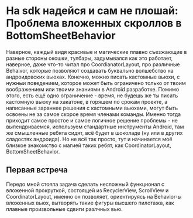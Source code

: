# На sdk надейся и сам не плошай: Проблема вложенных скроллов в BottomSheetBehavior

Наверное, каждый видя красивые и магические плавно съезжающие в разные стороны окошки, тулбары, задумывался как это работает, наверное, даже что-то читал про CoordianatorLayout, про различные Behaivor, которые позволяют создавать буквально волшебство на андроидовских вьюхах. Конечно, можно писать кастомные вьюхи, с нужныи поведением, которое может быть ограничено только от твоим воображением или твоими знаниями в Android разработке. Помимо этого, есть ещё одно ограничение - время, не будешь же ты писать кастомную вьюху на хакатоне, в горящем по срокам проекте, а написанные зараннее решения с кастомными вьюхами, могут быть освоены не за самое скорое время членами команды. Именно тогда приходит самое простое и самое логичное решение проблемы - не выпендриваемся, используем стандартные инструменты Android, там же смышленные ребята сидят, всё будет в шоколаде (ну или в других сладостях андроида). Но не всё так просто, тут и начинается моё близкое знакомство с магией таких ребят, как CoordinatorLayout, BottomSheetBehavior.

## Первая встреча
Передо мной стояла задача сделать несложный функционал с вложенной прокруткой, состоящей из RecyclerView, ScrollView и CoordinatorLayout, именно он позволяет, ориентируясь на Behavior-ы вложенных вьюх, вытворять такие фигуры высшего пилотажа, как плавные произвольные сдвиги разлчных вью. 
